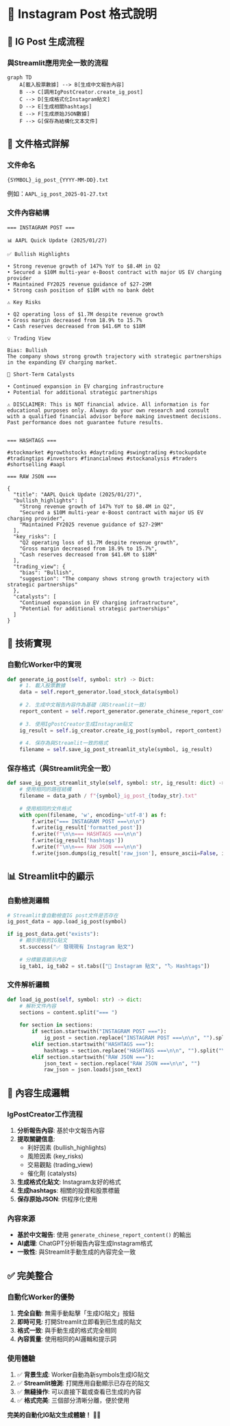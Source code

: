 # 📱 Instagram Post 格式說明

## 🎯 IG Post 生成流程

### **與Streamlit應用完全一致的流程**

```mermaid
graph TD
    A[載入股票數據] --> B[生成中文報告內容]
    B --> C[調用IgPostCreator.create_ig_post]
    C --> D[生成格式化Instagram貼文]
    D --> E[生成相關hashtags]
    E --> F[生成原始JSON數據]
    F --> G[保存為結構化文本文件]
```

## 📄 文件格式詳解

### **文件命名**
```
{SYMBOL}_ig_post_{YYYY-MM-DD}.txt
```
例如：`AAPL_ig_post_2025-01-27.txt`

### **文件內容結構**

```
=== INSTAGRAM POST ===

📊 AAPL Quick Update (2025/01/27)

✅ Bullish Highlights

• Strong revenue growth of 147% YoY to $8.4M in Q2
• Secured a $10M multi-year e-Boost contract with major US EV charging provider
• Maintained FY2025 revenue guidance of $27-29M
• Strong cash position of $18M with no bank debt

⚠️ Key Risks

• Q2 operating loss of $1.7M despite revenue growth
• Gross margin decreased from 18.9% to 15.7%
• Cash reserves decreased from $41.6M to $18M

💡 Trading View

Bias: Bullish
The company shows strong growth trajectory with strategic partnerships in the expanding EV charging market.

📌 Short-Term Catalysts

• Continued expansion in EV charging infrastructure
• Potential for additional strategic partnerships

⚠️ DISCLAIMER: This is NOT financial advice. All information is for educational purposes only. Always do your own research and consult with a qualified financial advisor before making investment decisions. Past performance does not guarantee future results.


=== HASHTAGS ===

#stockmarket #growthstocks #daytrading #swingtrading #stockupdate #tradingtips #investors #financialnews #stockanalysis #traders #shortselling #aapl

=== RAW JSON ===

{
  "title": "AAPL Quick Update (2025/01/27)",
  "bullish_highlights": [
    "Strong revenue growth of 147% YoY to $8.4M in Q2",
    "Secured a $10M multi-year e-Boost contract with major US EV charging provider",
    "Maintained FY2025 revenue guidance of $27-29M"
  ],
  "key_risks": [
    "Q2 operating loss of $1.7M despite revenue growth",
    "Gross margin decreased from 18.9% to 15.7%",
    "Cash reserves decreased from $41.6M to $18M"
  ],
  "trading_view": {
    "bias": "Bullish",
    "suggestion": "The company shows strong growth trajectory with strategic partnerships"
  },
  "catalysts": [
    "Continued expansion in EV charging infrastructure",
    "Potential for additional strategic partnerships"
  ]
}
```

## 🔧 技術實現

### **自動化Worker中的實現**

```python
def generate_ig_post(self, symbol: str) -> Dict:
    # 1. 載入股票數據
    data = self.report_generator.load_stock_data(symbol)
    
    # 2. 生成中文報告內容作為基礎（與Streamlit一致）
    report_content = self.report_generator.generate_chinese_report_content(symbol, data)
    
    # 3. 使用IgPostCreator生成Instagram貼文
    ig_result = self.ig_creator.create_ig_post(symbol, report_content)
    
    # 4. 保存為與Streamlit一致的格式
    filename = self.save_ig_post_streamlit_style(symbol, ig_result)
```

### **保存格式（與Streamlit完全一致）**

```python
def save_ig_post_streamlit_style(self, symbol: str, ig_result: dict) -> str:
    # 使用相同的路徑結構
    filename = data_path / f"{symbol}_ig_post_{today_str}.txt"
    
    # 使用相同的文件格式
    with open(filename, 'w', encoding='utf-8') as f:
        f.write("=== INSTAGRAM POST ===\n\n")
        f.write(ig_result['formatted_post'])
        f.write(f"\n\n=== HASHTAGS ===\n\n")
        f.write(ig_result['hashtags'])
        f.write(f"\n\n=== RAW JSON ===\n\n")
        f.write(json.dumps(ig_result['raw_json'], ensure_ascii=False, indent=2))
```

## 📊 Streamlit中的顯示

### **自動檢測邏輯**

```python
# Streamlit會自動檢查IG post文件是否存在
ig_post_data = app.load_ig_post(symbol)

if ig_post_data.get("exists"):
    # 顯示現有的IG貼文
    st.success("✅ 發現現有 Instagram 貼文")
    
    # 分標籤頁顯示內容
    ig_tab1, ig_tab2 = st.tabs(["📱 Instagram 貼文", "🏷️ Hashtags"])
```

### **文件解析邏輯**

```python
def load_ig_post(self, symbol: str) -> dict:
    # 解析文件內容
    sections = content.split("=== ")
    
    for section in sections:
        if section.startswith("INSTAGRAM POST ==="):
            ig_post = section.replace("INSTAGRAM POST ===\n\n", "").split("\n\n=== ")[0]
        elif section.startswith("HASHTAGS ==="):
            hashtags = section.replace("HASHTAGS ===\n\n", "").split("\n\n=== ")[0]
        elif section.startswith("RAW JSON ==="):
            json_text = section.replace("RAW JSON ===\n\n", "")
            raw_json = json.loads(json_text)
```

## 🎨 內容生成邏輯

### **IgPostCreator工作流程**

1. **分析報告內容**: 基於中文報告內容
2. **提取關鍵信息**: 
   - 利好因素 (bullish_highlights)
   - 風險因素 (key_risks)  
   - 交易觀點 (trading_view)
   - 催化劑 (catalysts)
3. **生成格式化貼文**: Instagram友好的格式
4. **生成hashtags**: 相關的投資和股票標籤
5. **保存原始JSON**: 供程序化使用

### **內容來源**

- **基於中文報告**: 使用 `generate_chinese_report_content()` 的輸出
- **AI處理**: ChatGPT分析報告內容生成Instagram格式
- **一致性**: 與Streamlit手動生成的內容完全一致

## ✅ 完美整合

### **自動化Worker的優勢**

1. **完全自動**: 無需手動點擊「生成IG貼文」按鈕
2. **即時可見**: 打開Streamlit立即看到已生成的貼文
3. **格式一致**: 與手動生成的格式完全相同
4. **內容質量**: 使用相同的AI邏輯和提示詞

### **使用體驗**

1. ✅ **背景生成**: Worker自動為新symbols生成IG貼文
2. ✅ **Streamlit檢測**: 打開應用自動顯示已存在的貼文
3. ✅ **無縫操作**: 可以直接下載或查看已生成的內容
4. ✅ **格式完美**: 三個部分清晰分離，便於使用

**完美的自動化IG貼文生成體驗！** 🚀📱
